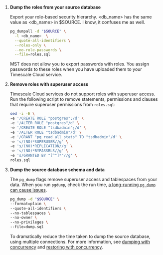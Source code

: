 
1. **Dump the roles from your source database**

   Export your role-based security hierarchy.  &lt;db_name&gt; has the same value as &lt;db_name&gt; in $SOURCE.
   I know, it confuses me as well.

   ```bash
   pg_dumpall -d "$SOURCE" \
     -l <db_name>  \
     --quote-all-identifiers \
     --roles-only \
     --no-role-passwords \
     --file=roles.sql
   ```

   MST does not allow you to export passwords with roles. You assign passwords to these roles
   when you have uploaded them to your Timescale Cloud service.

1. **Remove roles with superuser access**

   Timescale Cloud services do not support roles with superuser access. Run the following script
   to remove statements, permissions and clauses that require superuser permissions from `roles.sql`:

   ```bash
   sed -i -E \
   -e '/CREATE ROLE "postgres";/d' \
   -e '/ALTER ROLE "postgres"/d' \
   -e '/CREATE ROLE "tsdbadmin";/d' \
   -e '/ALTER ROLE "tsdbadmin"/d' \
   -e '/GRANT "pg_read_all_stats" TO "tsdbadmin"/d' \
   -e 's/(NO)*SUPERUSER//g' \
   -e 's/(NO)*REPLICATION//g' \
   -e 's/(NO)*BYPASSRLS//g' \
   -e 's/GRANTED BY "[^"]*"//g' \
   roles.sql
   ```

1. **Dump the source database schema and data**

   The `pg_dump` flags remove superuser access and tablespaces from your data. When you run
   `pgdump`, check the run time, [a long-running `pg_dump` can cause issues][long-running-pgdump].

   ```bash
   pg_dump -d "$SOURCE" \
   --format=plain \
   --quote-all-identifiers \
   --no-tablespaces \
   --no-owner \
   --no-privileges \
   --file=dump.sql
   ```
   
   To dramatically reduce the time taken to dump the source database, using multiple connections. For more information,
   see [dumping with concurrency][dumping-with-concurrency] and [restoring with concurrency][restoring-with-concurrency].


[pg_dump]: https://www.postgresql.org/docs/current/app-pgdump.html
[pg_restore]: https://www.postgresql.org/docs/current/app-pgrestore.html
[dumping-with-concurrency]: /ingest-and-migrate/:currentVersion:/troubleshooting/#dumping-with-concurrency
[restoring-with-concurrency]: /ingest-and-migrate/:currentVersion:/troubleshooting/#restoring-with-concurrency
[long-running-pgdump]: /ingest-and-migrate/:currentVersion:/troubleshooting/#dumping-and-locks
[Upgrade TimescaleDB]: https://docs.timescale.com/self-hosted/latest/upgrades/
